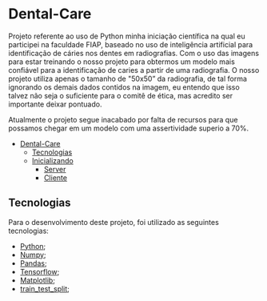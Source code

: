 # Dental-Care

Projeto referente ao uso de Python minha iniciação científica na qual eu participei na faculdade FIAP, baseado no uso de inteligência artificial para identificação de cáries nos dentes em radiografias. Com o uso das imagens para estar treinando o nosso projeto para obtermos um modelo mais confiável para a identificação de caries a partir de uma radiografia. 
O nosso projeto utiliza apenas o tamanho de "50x50” da radiografia, de tal forma ignorando os demais dados contidos na imagem, eu entendo que isso talvez não seja o suficiente para o comitê de ética, mas acredito ser importante deixar pontuado.

Atualmente o projeto segue inacabado por falta de recursos para que possamos chegar em um modelo com uma assertividade superio a 70%.

- [Dental-Care](#Dental-Care)
  - [Tecnologias](#tecnologias)
  - [Inicializando](#inicializando)
    - [Server](#server)
    - [Cliente](#cliente)

## Tecnologias

Para o desenvolvimento deste projeto, foi utilizado as seguintes tecnologias:

- [Python](https://www.python.org/);
- [Numpy](https://numpy.org/);
- [Pandas](https://pandas.pydata.org/);
- [Tensorflow](https://www.tensorflow.org/?hl=pt-br);
- [Matplotlib](https://matplotlib.org/3.5.3/api/_as_gen/matplotlib.pyplot.html);
- [train_test_split](https://scikit-learn.org/stable/modules/generated/sklearn.model_selection.train_test_split.html/);
